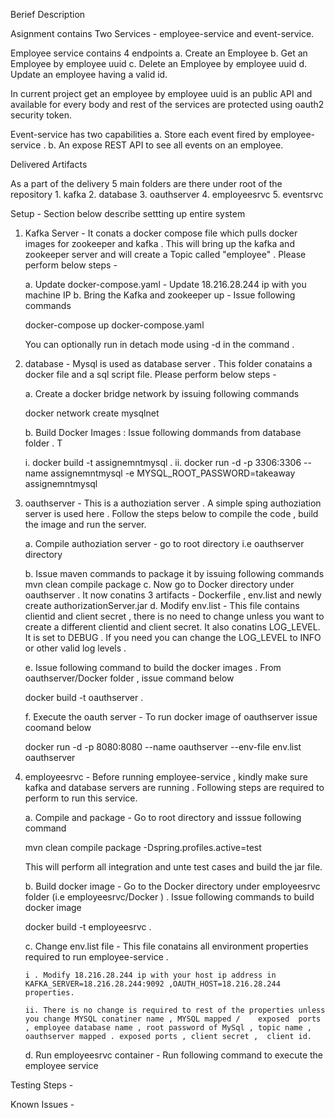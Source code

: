 Berief Description 

Asignment contains Two  Services  - employee-service and event-service. 

Employee service contains 4 endpoints
	a. Create an Employee
	b. Get an Employee by employee uuid 
	c. Delete an Employee by employee uuid 
	d. Update an employee having a valid id. 

In current project get an employee by employee uuid is an public API and available for every body and rest of the services are protected using oauth2 security token.

Event-service has two capabilities
	a. Store each event fired by employee-service .
	b. An expose REST API to see all events on an employee.

Delivered Artifacts

As a part of the delivery 5 main folders are there under root of the repository 
	1. kafka
	2. database
	3. oauthserver
	4. employeesrvc
	5. eventsrvc
	
Setup - Section below describe settting up entire system 

1. Kafka Server - It conats a docker compose file which pulls docker images for zookeeper and kafka . 
   		  This will bring up the  kafka and zookeeper server and will create a Topic called "employee" . Please perform
		  below steps - 
    
      a. Update docker-compose.yaml - Update 18.216.28.244 ip with you machine IP
      b. Bring the Kafka and zookeeper up - Issue following commands 
      	
	docker-compose up docker-compose.yaml
  
   	You can optionally run in detach mode using -d in the command .

2. database - Mysql is used as database server . This folder conatains a docker file and a sql script file.  Please perform
	       below steps - 	
      
      a. Create a docker bridge network by issuing following commands 

	docker network create mysqlnet
  
      b. Build Docker Images  	: Issue following dommands from database folder . T

	i.  docker build -t assignemntmysql .
	ii. docker run -d -p 3306:3306 --name assignemntmysql -e MYSQL_ROOT_PASSWORD=takeaway assignemntmysql
				
3. oauthserver - This is a authoziation server . A simple sping authoziation server is used here . Follow the steps below to compile the code , build the image and run the server.

      a. Compile authoziation server - go to root directory i.e oauthserver directory
      
      b. Issue maven commands to package it by issuing following commands 
		mvn clean compile package 
      c. Now go to Docker directory under oauthserver . It now conatins 3 artifacts - Dockerfile , env.list and newly create     					authorizationServer.jar
      d. Modify env.list - This file contains clientid and client secret , there is no need to change unless you want to create                a different clientid and client secret. It also conatins LOG_LEVEL. It is set to DEBUG . 
     		If you need you can change the LOG_LEVEL to INFO or other valid log levels .
		
      e. Issue following command to build the docker images . From oauthserver/Docker folder , issue command below
		
	docker build -t oauthserver .
		
      f. Execute the oauth server - To run docker image of oauthserver issue coomand below 

	docker run -d -p 8080:8080 --name oauthserver --env-file env.list oauthserver
		
4.  employeesrvc - Before running employee-service , kindly make sure kafka and database servers are running . Following steps are required to perform to run this service.
	
	a. Compile and package - Go to root directory and isssue following command 
			
	mvn clean compile package -Dspring.profiles.active=test 
			
	This will perform all integration and unte test cases and build the jar file.
			
	b. Build docker image - Go to the Docker directory under employeesrvc folder (i.e employeesrvc/Docker ) . 
	Issue following commands to build docker image
	
	docker build -t employeesrvc . 
	
	c. Change env.list file - This file conatains all environment properties required to run employee-service .
			
		i . Modify 18.216.28.244 ip with your host ip address in KAFKA_SERVER=18.216.28.244:9092 ,OAUTH_HOST=18.216.28.244 properties.
			
		ii. There is no change is required to rest of the properties unless you change MYSQL conatiner name , MYSQL mapped / 	exposed  ports , employee database name , root password of MySql , topic name , oauthserver mapped . exposed ports , client secret ,  client id.
			
 	d. Run employeesrvc container - Run following command to execute the employee service
			
			
	
		

Testing Steps -


Known Issues - 






